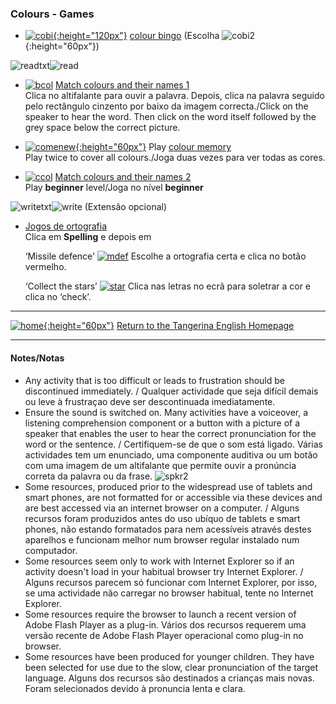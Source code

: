 ### Colours - Games

- [![cobi](https://1blockatatime.github.io/English/images2/cobi1.JPG){:height="120px"}](https://www.abcya.com/games/shapes-colors-bingo) [colour bingo](https://www.abcya.com/games/shapes-colors-bingo) (Escolha ![cobi2](https://1blockatatime.github.io/English/images2/cobi2.JPG){:height="60px"})  

![readtxt](https://1blockatatime.github.io/English/images/readtxt.png)![read](/images/read.jpg)

- [![bcol](https://1blockatatime.github.io/English/images/bcol.PNG)](https://learnenglishkids.britishcouncil.org/en/word-games/colours) [Match colours and their names 1](https://learnenglishkids.britishcouncil.org/en/word-games/colours)  
Clica no altifalante para ouvir a palavra. Depois, clica na palavra seguido pelo rectângulo cinzento por baixo da imagem correcta./Click on the speaker to hear the word. Then click on the word itself followed by the grey space below the correct picture.

- [![comenew](https://1blockatatime.github.io/English/images2/comenew.JPG){:height="60px"}](http://www.eslgamesworld.com/members/games/vocabulary/memoryaudio/colours/index.html) Play [colour memory](http://www.eslgamesworld.com/members/games/vocabulary/memoryaudio/colours/index.html)    
   Play twice to cover all colours./Joga duas vezes para ver todas as cores.

- [![ccol](https://1blockatatime.github.io/English/images/ccol.PNG)](https://englishflashgames.blogspot.pt/2008/05/colours-game.html) [Match  colours and their names 2](https://englishflashgames.blogspot.pt/2008/05/colours-game.html)  
   Play **beginner** level/Joga no nível **beginner**

![writetxt](https://1blockatatime.github.io/English/images/writetxt.png)![write](https://1blockatatime.github.io/English/images/write.jpg) (Extensão opcional)

- [Jogos de ortografia](http://www.mes-games.com/colors.php)  
   Clica em **Spelling** e depois em 

   ‘Missile defence’ [![mdef](https://1blockatatime.github.io/English/images/mdef.PNG)](http://www.mes-games.com/colors.php) Escolhe a ortografia certa e clica no botão vermelho.

   ‘Collect the stars’ [![star](https://1blockatatime.github.io/English/images/star.PNG)](http://www.mes-games.com/colors.php) Clica nas letras no ecrã para soletrar a cor e clica no ‘check’.  

***
[![home](https://1blockatatime.github.io/English/images/home.png){:height="60px"}](https://tangerina-pt.github.io/English) [Return to the Tangerina English Homepage](https://tangerina-pt.github.io/English)  

***

#### Notes/Notas
* Any activity that is too difficult or leads to frustration should be discontinued immediately. / Qualquer actividade que seja difícil demais ou leve à frustraçao deve ser descontinuada imediatamente.
* Ensure the sound is switched on. Many activities have a voiceover, a listening comprehension component or a button with a picture of a speaker that enables the user to hear the correct pronunciation for the word or the sentence. / Certifiquem-se de que o som está ligado. Várias actividades tem um enunciado, uma componente auditiva ou um botão com uma imagem de um altifalante que permite ouvir a pronúncia correta da palavra ou da frase. ![spkr2](/images/spkr2.PNG)
* Some resources, produced prior to the widespread use of tablets and smart phones, are not formatted for or accessible via these devices and are best accessed via an internet browser on a computer. / Alguns recursos foram produzidos antes do uso ubíquo de tablets e smart phones, não estando formatados para nem acessíveis através destes aparelhos e funcionam melhor num browser regular instalado num computador.
* Some resources seem only to work with Internet Explorer so if an activity doesn't load in your habitual browser try Internet Explorer. / Alguns recursos parecem só funcionar com Internet Explorer, por isso, se uma actividade não carregar no browser habitual, tente no Internet Explorer.
* Some resources require the browser to launch a recent version of Adobe Flash Player as a plug-in. Vários dos recursos requerem uma versão recente de Adobe Flash Player operacional como plug-in no browser.
* Some resources have been produced for younger children. They have been selected for use due to the slow, clear pronunciation of the target language. Alguns dos recursos são destinados a crianças mais novas. Foram selecionados devido à pronuncia lenta e clara.
